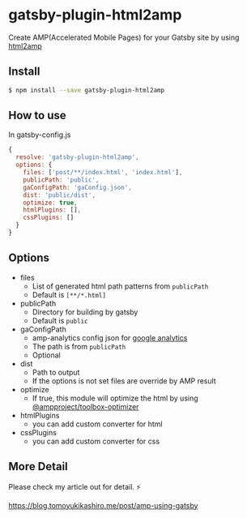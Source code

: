 
# gatsby-plugin-html2amp

Create AMP(Accelerated Mobile Pages) for your Gatsby site by using [html2amp](https://github.com/tomoyukikashiro/html2amp)

## Install

```bash
$ npm install --save gatsby-plugin-html2amp
```

## How to use

In gatsby-config.js
```js
{
  resolve: 'gatsby-plugin-html2amp',
  options: {
    files: ['post/**/index.html', 'index.html'],
    publicPath: 'public',
    gaConfigPath: 'gaConfig.json',
    dist: 'public/dist',
    optimize: true,
    htmlPlugins: [],
    cssPlugins: []
  }
}
```

## Options

- files
  - List of generated html path patterns from `publicPath`
  - Default is `[**/*.html]`
- publicPath
  - Directory for building by gatsby
  - Default is `public`
- gaConfigPath
  - amp-analytics config json for [google analytics](https://www.ampproject.org/docs/analytics/analytics-vendors)
  - The path is from `publicPath`
  - Optional
- dist
  - Path to output
  - If the options is not set files are override by AMP result
- optimize
  - If true, this module will optimize the html by using [@ampproject/toolbox-optimizer](https://github.com/ampproject/amp-toolbox/tree/master/packages/optimizer) 
- htmlPlugins
  - you can add custom converter for html
- cssPlugins
  - you can add custom converter for css


## More Detail

Please check my article out for detail. ⚡

https://blog.tomoyukikashiro.me/post/amp-using-gatsby
